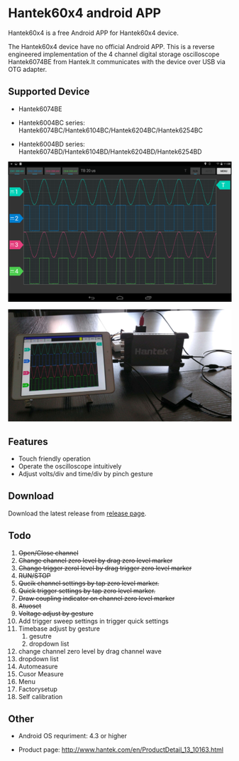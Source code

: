 # Hantek60x4 android APP

Hantek60x4 is a free Android APP for Hantek60x4 device.

The Hantek60x4 device have no official Android APP. This is a reverse engineered implementation of the 4 channel digital storage oscilloscope Hantek6074BE from Hantek.It communicates with the device over USB via OTG adapter.

## Supported Device

- Hantek6074BE

- Hantek6004BC series: Hantek6074BC/Hantek6104BC/Hantek6204BC/Hantek6254BC
- Hantek6004BD series: Hantek6074BD/Hantek6104BD/Hantek6204BD/Hantek6254BD



![hantek6000-screenshot](hantek6000-screenshot.png)

![OTG-connect](otg_connect.PNG)

## Features

- Touch friendly operation
- Operate the oscilloscope intuitively
- Adjust volts/div and time/div by pinch gesture

## Download

Download the latest release from [release page](https://github.com/hackhantek/hantek6004/releases).

## Todo

1. ~~Open/Close channel~~
2. ~~Change channel zero level by drag zero level marker~~
3. ~~Change trigger zerol level by drag trigger zero level marker~~
4. ~~RUN/STOP~~
5. ~~Qucik channel settings by tap zero level marker.~~
6. ~~Quick trigger settings by tap zero level marker.~~
7. ~~Draw coupling indicator on channel zero level marker~~
8. ~~Atuoset~~
9. ~~Voltage adjust by gesture~~
10. Add trigger sweep settings in trigger quick settings
11. Timebase adjust by gesture
    1. gesutre
    2. dropdown list
12. change channel zero level by drag channel wave
13. dropdown list
14. Automeasure
15. Cusor Measure
16. Menu
17. Factorysetup
18. Self calibration

## Other

- Android OS requriment: 4.3 or higher

- Product page: http://www.hantek.com/en/ProductDetail_13_10163.html
